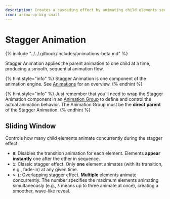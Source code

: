 ```yaml
---
description: Creates a cascading effect by animating child elements sequentially.
icon: arrow-up-big-small
---
```


# Stagger Animation

{% include "../../.gitbook/includes/animations-beta.md" %}

Stagger Animation applies the parent animation to one child at a time, producing a smooth, sequential animation flow.

{% hint style="info" %}
Stagger Animation is one component of the animation engine. See [Animations](../foundations/animations.md) for an overview.
{% endhint %}

{% hint style="info" %}
Just remember that you'll need to wrap the Stagger Animation component in an [Animation Group](animation-group.md) to define and control the actual animation behavior. The Animation Group must be the **direct** **parent** of the Stagger Animation.
{% endhint %}

## Sliding Window

Controls how many child elements animate concurrently during the stagger effect.

* **`0`**: Disables the transition animation for each element. Elements **appear instantly** one after the other in sequence.
* **`1`**: Classic stagger effect. Only **one** element animates (with its transition, e.g., fade-in) at any given time.
* **`> 1`**: Overlapping stagger effect. **Multiple** elements animate concurrently. The number specifies the maximum elements animating simultaneously (e.g., `3` means up to three animate at once), creating a smoother, wave-like reveal.
